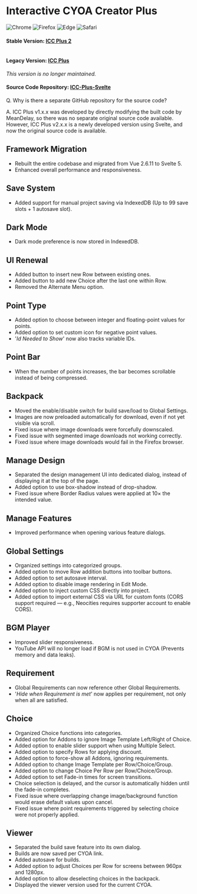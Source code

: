 # Interactive CYOA Creator Plus
![Chrome](https://img.shields.io/badge/Chrome-85%2B-blue?logo=google-chrome&logoColor=white)
![Firefox](https://img.shields.io/badge/Firefox-77%2B-orange?logo=firefox-browser&logoColor=white)
![Edge](https://custom-icon-badges.demolab.com/badge/Edge-85%2B-green?logo=edge-white&logoColor=white)
![Safari](https://img.shields.io/badge/Safari-13.1%2B-lightgrey?logo=safari&logoColor=white)

#### Stable Version: [ICC Plus 2](https://hikawasisters.neocities.org/ICCPlus2/)<br><br>

#### Legacy Version: [ICC Plus](https://hikawasisters.neocities.org/ICCPlus/)<br>
<i>This version is no longer maintained.</i><br>

#### Source Code Repository: [ICC-Plus-Svelte](https://github.com/wahaha303/ICC-Plus-Svelte/)

Q. Why is there a separate GitHub repository for the source code?

A. ICC Plus v1.x.x was developed by directly modifying the built code by MeanDelay, so there was no separate original source code available. However, ICC Plus v2.x.x is a newly developed version using Svelte, and now the original source code is available.

## Framework Migration
- Rebuilt the entire codebase and migrated from Vue 2.6.11 to Svelte 5.
- Enhanced overall performance and responsiveness.

## Save System
- Added support for manual project saving via IndexedDB (Up to 99 save slots + 1 autosave slot).

## Dark Mode
- Dark mode preference is now stored in IndexedDB.

## UI Renewal
- Added button to insert new Row between existing ones.
- Added button to add new Choice after the last one within Row.
- Removed the Alternate Menu option.

## Point Type
- Added option to choose between integer and floating-point values for points.
- Added option to set custom icon for negative point values.
- '<i>Id Needed to Show</i>' now also tracks variable IDs.

## Point Bar
- When the number of points increases, the bar becomes scrollable instead of being compressed.

## Backpack
- Moved the enable/disable switch for build save/load to Global Settings.
- Images are now preloaded automatically for download, even if not yet visible via scroll.
- Fixed issue where image downloads were forcefully downscaled.
- Fixed issue with segmented image downloads not working correctly.
- Fixed issue where image downloads would fail in the Firefox browser.

## Manage Design
- Separated the design management UI into dedicated dialog, instead of displaying it at the top of the page.
- Added option to use box-shadow instead of drop-shadow.
- Fixed issue where Border Radius values were applied at 10× the intended value.

## Manage Features
- Improved performance when opening various feature dialogs.

## Global Settings
- Organized settings into categorized groups.
- Added option to move Row addition buttons into toolbar buttons.
- Added option to set autosave interval.
- Added option to disable image rendering in Edit Mode.
- Added option to inject custom CSS directly into project.
- Added option to import external CSS via URL for custom fonts (CORS support required — e.g., Neocities requires supporter account to enable CORS).

## BGM Player
- Improved slider responsiveness.
- YouTube API will no longer load if BGM is not used in CYOA (Prevents memory and data leaks).

## Requirement
- Global Requirements can now reference other Global Requirements.
- '<i>Hide when Requirement is met</i>' now applies per requirement, not only when all are satisfied.

## Choice
- Organized Choice functions into categories.
- Added option for Addons to ignore Image Template Left/Right of Choice.
- Added option to enable slider support when using Multiple Select.
- Added option to specify Rows for applying discount.
- Added option to force-show all Addons, ignoring requirements.
- Added option to change Image Template per Row/Choice/Group.
- Added option to change Choice Per Row per Row/Choice/Group.
- Added option to set Fade-in times for screen transitions.
- Choice selection is delayed, and the cursor is automatically hidden until the fade-in completes.
- Fixed issue where overlapping change image/background function would erase default values upon cancel.
- Fixed issue where point requirements triggered by selecting choice were not properly applied.

## Viewer
- Separated the build save feature into its own dialog.
- Builds are now saved per CYOA link.
- Added autosave for builds.
- Added option to adjust Choices per Row for screens between 960px and 1280px.
- Added option to allow deselecting choices in the backpack.
- Displayed the viewer version used for the current CYOA.
 